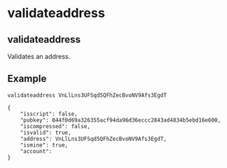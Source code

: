 # validateaddress

## validateaddress

Validates an address.

## Example

```text
validateaddress VnLlLns3UFSqd5QFhZecBvoNV9Afs3EgdT

{
    "isscript": false,
    "pubkey": 044f0d69a326355acf94da96d36eccc2843ad4834b5ebd16e600,
    "iscompressed": false,
    "isvalid": true,
    "address": VnLlLns3UFSqd5QFhZecBvoNV9Afs3EgdT,
    "ismine": true,
    "account":
}
```

